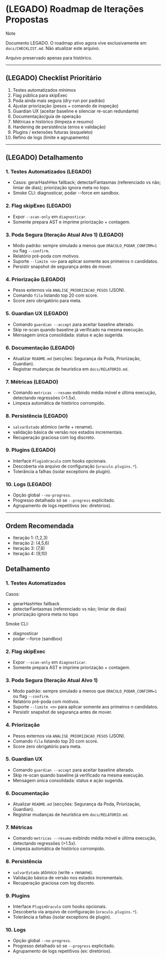 # (LEGADO) Roadmap de Iterações Propostas

> [!NOTE]
> Documento LEGADO. O roadmap ativo agora vive exclusivamente em `docs/CHECKLIST.md`. Não atualizar este arquivo.

Arquivo preservado apenas para histórico.

---

## (LEGADO) Checklist Prioritário

1. Testes automatizados mínimos
2. Flag pública para skipExec
3. Poda ainda mais segura (dry-run por padrão)
4. Ajustar priorização (pesos + comando de inspeção)
5. Guardian UX (aceitar baseline e silenciar re-scan redundante)
6. Documentação/guia de operação
7. Métricas e histórico (limpeza e resumo)
8. Hardening de persistência (erros e validação)
9. Plugins / extensões futuras (esqueleto)
10. Refino de logs (limite e agrupamento)

---

## (LEGADO) Detalhamento

### 1. Testes Automatizados (LEGADO)

- Casos: gerarHashHex fallback; detectarFantasmas (referenciado vs não; limiar de dias); priorização ignora meta no topo.
- Smoke CLI: diagnosticar, podar --force em sandbox.

### 2. Flag skipExec (LEGADO)

- Expor `--scan-only` em `diagnosticar`.
- Somente prepara AST e imprime priorização + contagem.

### 3. Poda Segura (Iteração Atual Alvo 1) (LEGADO)

- Modo padrão: sempre simulado a menos que `ORACULO_PODAR_CONFIRM=1` ou flag `--confirm`.
- Relatório pré-poda com motivos.
- Suporte `--limite <n>` para aplicar somente aos primeiros n candidatos.
- Persistir snapshot de segurança antes de mover.

### 4. Priorização (LEGADO)

- Pesos externos via `ANALISE_PRIORIZACAO_PESOS` (JSON).
- Comando `fila` listando top 20 com score.
- Score zero obrigatório para meta.

### 5. Guardian UX (LEGADO)

- Comando `guardian --accept` para aceitar baseline alterado.
- Skip re-scan quando baseline já verificado na mesma execução.
- Mensagem única consolidada: status e ação sugerida.

### 6. Documentação (LEGADO)

- Atualizar `README.md` (secções: Segurança da Poda, Priorização, Guardian).
- Registrar mudanças de heurística em `docs/RELATORIO.md`.

### 7. Métricas (LEGADO)

- Comando `metricas --resumo` exibindo média móvel e última execução, detectando regressões (>1.5x).
- Limpeza automática de histórico corrompido.

### 8. Persistência (LEGADO)

- `salvarEstado` atômico (write + rename).
- validação básica de versão nos estados incrementais.
- Recuperação graciosa com log discreto.

### 9. Plugins (LEGADO)

- Interface `PluginOraculo` com hooks opcionais.
- Descoberta via arquivo de configuração (`oraculo.plugins.*`).
- Tolerância a falhas (isolar exceptions de plugin).

### 10. Logs (LEGADO)

- Opção global `--no-progress`.
- Progresso detalhado só se `--progress` explicitado.
- Agrupamento de logs repetitivos (ex: diretórios).

---

## Ordem Recomendada

- Iteração 1: (1,2,3)
- Iteração 2: (4,5,6)
- Iteração 3: (7,8)
- Iteração 4: (9,10)

## Detalhamento

### 1. Testes Automatizados

Casos:

- gerarHashHex fallback
- detectarFantasmas (referenciado vs não; limiar de dias)
- priorização ignora meta no topo

Smoke CLI:

- diagnosticar
- podar --force (sandbox)

### 2. Flag skipExec

- Expor `--scan-only` em `diagnosticar`.
- Somente prepara AST e imprime priorização + contagem.

### 3. Poda Segura (Iteração Atual Alvo 1)

- Modo padrão: sempre simulado a menos que `ORACULO_PODAR_CONFIRM=1` ou flag `--confirm`.
- Relatório pré-poda com motivos.
- Suporte `--limite <n>` para aplicar somente aos primeiros n candidatos.
- Persistir snapshot de segurança antes de mover.

### 4. Priorização

- Pesos externos via `ANALISE_PRIORIZACAO_PESOS` (JSON).
- Comando `fila` listando top 20 com score.
- Score zero obrigatório para meta.

### 5. Guardian UX

- Comando `guardian --accept` para aceitar baseline alterado.
- Skip re-scan quando baseline já verificado na mesma execução.
- Mensagem única consolidada: status e ação sugerida.

### 6. Documentação

- Atualizar `README.md` (secções: Segurança da Poda, Priorização, Guardian).
- Registrar mudanças de heurística em `docs/RELATORIO.md`.

### 7. Métricas

- Comando `metricas --resumo` exibindo média móvel e última execução, detectando regressões (>1.5x).
- Limpeza automática de histórico corrompido.

### 8. Persistência

- `salvarEstado` atômico (write + rename).
- Validação básica de versão nos estados incrementais.
- Recuperação graciosa com log discreto.

### 9. Plugins

- Interface `PluginOraculo` com hooks opcionais.
- Descoberta via arquivo de configuração (`oraculo.plugins.*`).
- Tolerância a falhas (isolar exceptions de plugin).

### 10. Logs

- Opção global `--no-progress`.
- Progresso detalhado só se `--progress` explicitado.
- Agrupamento de logs repetitivos (ex: diretórios).
